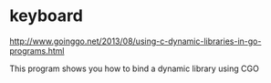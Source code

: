keyboard
========

http://www.goinggo.net/2013/08/using-c-dynamic-libraries-in-go-programs.html

This program shows you how to bind a dynamic library using CGO
